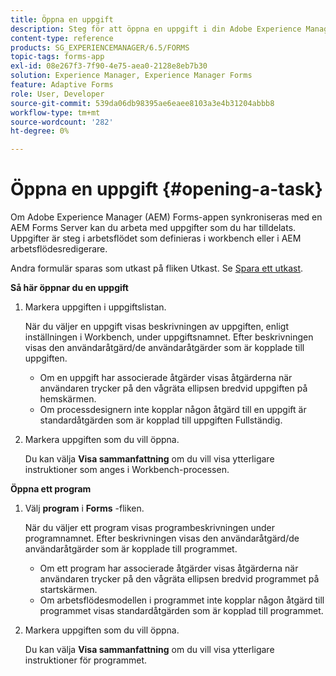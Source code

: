 ```yaml
---
title: Öppna en uppgift
description: Steg för att öppna en uppgift i din Adobe Experience Manager Forms-app.
content-type: reference
products: SG_EXPERIENCEMANAGER/6.5/FORMS
topic-tags: forms-app
exl-id: 08e267f3-7f90-4e75-aea0-2128e8eb7b30
solution: Experience Manager, Experience Manager Forms
feature: Adaptive Forms
role: User, Developer
source-git-commit: 539da06db98395ae6eaee8103a3e4b31204abbb8
workflow-type: tm+mt
source-wordcount: '282'
ht-degree: 0%

---
```


# Öppna en uppgift {#opening-a-task}

Om Adobe Experience Manager (AEM) Forms-appen synkroniseras med en AEM Forms Server kan du arbeta med uppgifter som du har tilldelats. Uppgifter är steg i arbetsflödet som definieras i workbench eller i AEM arbetsflödesredigerare.

Andra formulär sparas som utkast på fliken Utkast. Se [Spara ett utkast](/help/forms/using/save-as-draft.md).

**Så här öppnar du en uppgift**

1. Markera uppgiften i uppgiftslistan.

   När du väljer en uppgift visas beskrivningen av uppgiften, enligt inställningen i Workbench, under uppgiftsnamnet. Efter beskrivningen visas den användaråtgärd/de användaråtgärder som är kopplade till uppgiften.

   * Om en uppgift har associerade åtgärder visas åtgärderna när användaren trycker på den vågräta ellipsen bredvid uppgiften på hemskärmen.
   * Om processdesignern inte kopplar någon åtgärd till en uppgift är standardåtgärden som är kopplad till uppgiften Fullständig.

1. Markera uppgiften som du vill öppna.

   Du kan välja **Visa sammanfattning** om du vill visa ytterligare instruktioner som anges i Workbench-processen.

**Öppna ett program**

1. Välj **program** i **Forms** -fliken.

   När du väljer ett program visas programbeskrivningen under programnamnet. Efter beskrivningen visas den användaråtgärd/de användaråtgärder som är kopplade till programmet.

   * Om ett program har associerade åtgärder visas åtgärderna när användaren trycker på den vågräta ellipsen bredvid programmet på startskärmen.
   * Om arbetsflödesmodellen i programmet inte kopplar någon åtgärd till programmet visas standardåtgärden som är kopplad till programmet.

1. Markera uppgiften som du vill öppna.

   Du kan välja **Visa sammanfattning** om du vill visa ytterligare instruktioner för programmet.
